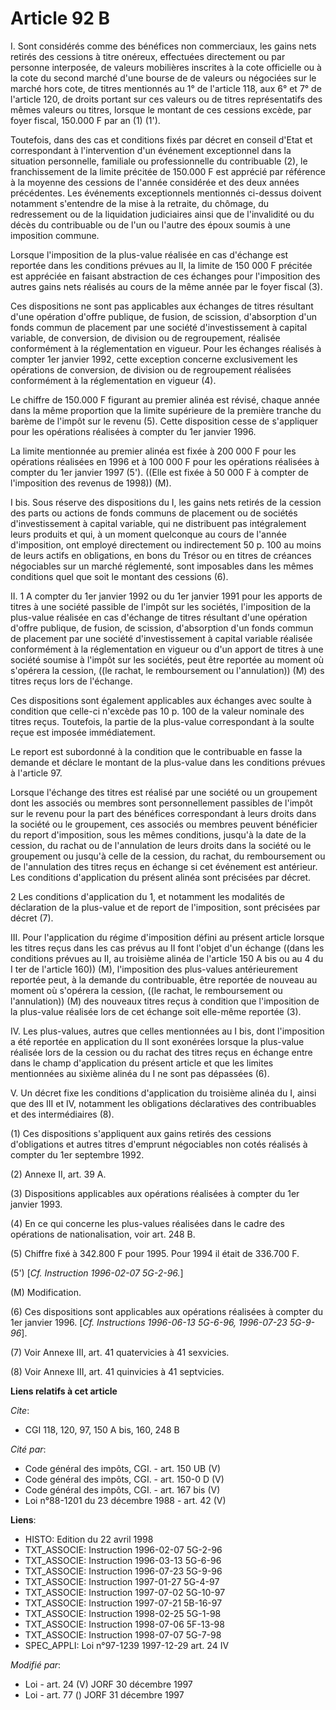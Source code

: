 # Article 92 B

I. Sont considérés comme des bénéfices non commerciaux, les gains nets retirés des cessions à titre onéreux, effectuées
directement ou par personne interposée, de valeurs mobilières inscrites à la cote officielle ou à la cote du second marché
d'une bourse de de valeurs ou négociées sur le marché hors cote, de titres mentionnés au 1° de l'article 118, aux 6° et 7° de
l'article 120, de droits portant sur ces valeurs ou de titres représentatifs des mêmes valeurs ou titres, lorsque le montant
de ces cessions excède, par foyer fiscal, 150.000 F par an (1) (1').

Toutefois, dans des cas et conditions fixés par décret en conseil d'Etat et correspondant à l'intervention d'un événement
exceptionnel dans la situation personnelle, familiale ou professionnelle du contribuable (2), le franchissement de la limite
précitée de 150.000 F est apprécié par référence à la moyenne des cessions de l'année considérée et des deux années
précédentes. Les événements exceptionnels mentionnés ci-dessus doivent notamment s'entendre de la mise à la retraite, du
chômage, du redressement ou de la liquidation judiciaires ainsi que de l'invalidité ou du décès du contribuable ou de l'un ou
l'autre des époux soumis à une imposition commune.

Lorsque l'imposition de la plus-value réalisée en cas d'échange est reportée dans les conditions prévues au II, la limite de
150 000 F précitée est appréciée en faisant abstraction de ces échanges pour l'imposition des autres gains nets réalisés au
cours de la même année par le foyer fiscal (3).

Ces dispositions ne sont pas applicables aux échanges de titres résultant d'une opération d'offre publique, de fusion, de
scission, d'absorption d'un fonds commun de placement par une société d'investissement à capital variable, de conversion, de
division ou de regroupement, réalisée conformément à la réglementation en vigueur. Pour les échanges réalisés à compter 1er
janvier 1992, cette exception concerne exclusivement les opérations de conversion, de division ou de regroupement réalisées
conformément à la réglementation en vigueur (4).

Le chiffre de 150.000 F figurant au premier alinéa est révisé, chaque année dans la même proportion que la limite supérieure
de la première tranche du barème de l'impôt sur le revenu (5). Cette disposition cesse de s'appliquer pour les opérations
réalisées à compter du 1er janvier 1996.

La limite mentionnée au premier alinéa est fixée à 200 000 F pour les opérations réalisées en 1996 et à 100 000 F pour les
opérations réalisées à compter du 1er janvier 1997 (5'). ((Elle est fixée à 50 000 F à compter de l'imposition des revenus de
1998)) (M).

I bis. Sous réserve des dispositions du I, les gains nets retirés de la cession des parts ou actions de fonds communs de
placement ou de sociétés d'investissement à capital variable, qui ne distribuent pas intégralement leurs produits et qui, à
un moment quelconque au cours de l'année d'imposition, ont employé directement ou indirectement 50 p. 100 au moins de leurs
actifs en obligations, en bons du Trésor ou en titres de créances négociables sur un marché réglementé, sont imposables dans
les mêmes conditions quel que soit le montant des cessions (6).

II. 1 A compter du 1er janvier 1992 ou du 1er janvier 1991 pour les apports de titres à une société passible de l'impôt sur
les sociétés, l'imposition de la plus-value réalisée en cas d'échange de titres résultant d'une opération d'offre publique,
de fusion, de scission, d'absorption d'un fonds commun de placement par une société d'investissement à capital variable
réalisée conformément à la réglementation en vigueur ou d'un apport de titres à une société soumise à l'impôt sur les
sociétés, peut être reportée au moment où s'opérera la cession, ((le rachat, le remboursement ou l'annulation)) (M) des
titres reçus lors de l'échange.

Ces dispositions sont également applicables aux échanges avec soulte à condition que celle-ci n'excède pas 10 p. 100 de la
valeur nominale des titres reçus. Toutefois, la partie de la plus-value correspondant à la soulte reçue est imposée
immédiatement.

Le report est subordonné à la condition que le contribuable en fasse la demande et déclare le montant de la plus-value dans
les conditions prévues à l'article 97.

Lorsque l'échange des titres est réalisé par une société ou un groupement dont les associés ou membres sont personnellement
passibles de l'impôt sur le revenu pour la part des bénéfices correspondant à leurs droits dans la société ou le groupement,
ces associés ou membres peuvent bénéficier du report d'imposition, sous les mêmes conditions, jusqu'à la date de la cession,
du rachat ou de l'annulation de leurs droits dans la société ou le groupement ou jusqu'à celle de la cession, du rachat, du
remboursement ou de l'annulation des titres reçus en échange si cet événement est antérieur. Les conditions d'application du
présent alinéa sont précisées par décret.

2 Les conditions d'application du 1, et notamment les modalités de déclaration de la plus-value et de report de l'imposition,
sont précisées par décret (7).

III. Pour l'application du régime d'imposition défini au présent article lorsque les titres reçus dans les cas prévus au II
font l'objet d'un échange ((dans les conditions prévues au II, au troisième alinéa de l'article 150 A bis ou au 4 du I ter de
l'article 160)) (M), l'imposition des plus-values antérieurement reportée peut, à la demande du contribuable, être reportée
de nouveau au moment où s'opérera la cession, ((le rachat, le remboursement ou l'annulation)) (M) des nouveaux titres reçus à
condition que l'imposition de la plus-value réalisée lors de cet échange soit elle-même reportée (3).

IV. Les plus-values, autres que celles mentionnées au I bis, dont l'imposition a été reportée en application du II sont
exonérées lorsque la plus-value réalisée lors de la cession ou du rachat des titres reçus en échange entre dans le champ
d'application du présent article et que les limites mentionnées au sixième alinéa du I ne sont pas dépassées (6).

V. Un décret fixe les conditions d'application du troisième alinéa du I, ainsi que des III et IV, notamment les obligations
déclaratives des contribuables et des intermédiaires (8).

(1) Ces dispositions s'appliquent aux gains retirés des cessions d'obligations et autres titres d'emprunt négociables non
cotés réalisés à compter du 1er septembre 1992.

(2) Annexe II, art. 39 A.

(3) Dispositions applicables aux opérations réalisées à compter du 1er janvier 1993.

(4) En ce qui concerne les plus-values réalisées dans le cadre des opérations de nationalisation, voir art. 248 B.

(5) Chiffre fixé à 342.800 F pour 1995. Pour 1994 il était de 336.700 F.

(5') [*Cf. Instruction 1996-02-07 5G-2-96.*]

(M) Modification.

(6) Ces dispositions  sont applicables aux opérations réalisées à compter du 1er janvier 1996. [*Cf. Instructions 1996-06-13
5G-6-96, 1996-07-23 5G-9-96*].

(7) Voir Annexe III, art. 41 quatervicies à 41 sexvicies.

(8) Voir Annexe III, art. 41 quinvicies à 41 septvicies.

**Liens relatifs à cet article**

_Cite_:

  - CGI 118, 120, 97, 150 A bis, 160, 248 B

_Cité par_:

  - Code général des impôts, CGI. - art. 150 UB (V)
  - Code général des impôts, CGI. - art. 150-0 D (V)
  - Code général des impôts, CGI. - art. 167 bis (V)
  - Loi n°88-1201 du 23 décembre 1988 - art. 42 (V)

**Liens**:

  - HISTO: Edition du 22 avril 1998
  - TXT_ASSOCIE: Instruction 1996-02-07 5G-2-96
  - TXT_ASSOCIE: Instruction 1996-03-13 5G-6-96
  - TXT_ASSOCIE: Instruction 1996-07-23 5G-9-96
  - TXT_ASSOCIE: Instruction 1997-01-27 5G-4-97
  - TXT_ASSOCIE: Instruction 1997-07-02 5G-10-97
  - TXT_ASSOCIE: Instruction 1997-07-21 5B-16-97
  - TXT_ASSOCIE: Instruction 1998-02-25 5G-1-98
  - TXT_ASSOCIE: Instruction 1998-07-06 5F-13-98
  - TXT_ASSOCIE: Instruction 1998-07-07 5G-7-98
  - SPEC_APPLI: Loi n°97-1239 1997-12-29 art. 24 IV

_Modifié par_:

  - Loi - art. 24 (V) JORF 30 décembre 1997
  - Loi - art. 77 () JORF 31 décembre 1997
